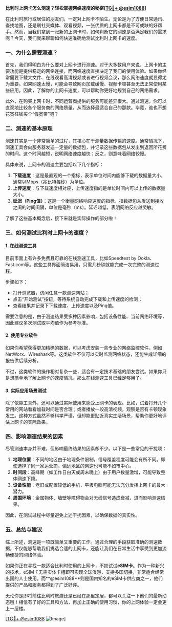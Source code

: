 **比利时上网卡怎么测速？轻松掌握网络速度的秘密[[TG💪+ @esim1088](https://t.me/s/esim1088)]**

在比利时旅行或居住的朋友们，一定对上网卡不陌生。无论是为了方便日常通讯、查找地图，还是刷社交媒体、观看视频，一张优质的上网卡都是不可或缺的好帮手。然而，当我们拿到一张新的上网卡时，如何判断它的网速是否满足我们的需求呢？今天，我们就来聊聊如何快速准确地测试比利时上网卡的速度。

### **一、为什么需要测速？**

首先，我们得明白为什么要对上网卡进行测速。对于大多数用户来说，上网卡的主要功能是提供稳定的网络连接，而网络速度直接决定了我们的使用体验。如果你经常需要下载大文件、在线观看高清视频或者进行视频会议，那么网络速度就显得尤为重要。如果网速太慢，可能会导致网页加载缓慢、视频卡顿甚至无法正常使用某些应用。因此，了解你的上网卡速度，可以帮助你更好地规划自己的网络需求。

此外，在购买上网卡时，不同运营商提供的服务可能差异很大。通过测速，你可以直观地比较各个服务商的网络质量，从而选择最适合自己的那款。毕竟，谁也不想花冤枉钱买个“假宽带”吧？

### **二、测速的基本原理**

测速其实是一个非常简单的过程，其核心在于测量数据传输的速度。通常情况下，测速工具会向服务器发送一定量的数据包，并记录这些数据包从发出到返回所花费的时间。这个时间越短，说明网络速度越快；反之，则意味着网络较慢。

具体来说，上网卡的测速主要包括以下几个指标：

1. **下载速度**：这是最直观的一个指标，表示单位时间内能够下载的数据量大小，通常以Mbps（兆比特每秒）为单位。
2. **上传速度**：与下载速度相对应，上传速度指的是单位时间内可以上传的数据量大小。
3. **延迟（Ping值）**：这是一个衡量网络响应速度的指标，指数据包从发送到接收之间的时间间隔，单位是毫秒（ms）。延迟越低，表明网络反应越灵敏。

了解了这些基本概念后，接下来就是实际操作的部分啦！

### **三、如何测试比利时上网卡的速度？**

#### **1. 在线测速工具**

目前市面上有许多免费且可靠的在线测速工具，比如Speedtest by Ookla、Fast.com等。这些工具界面简洁易用，只需几秒钟就能完成一次完整的测速过程。

步骤如下：
- 打开浏览器，访问任意一款测速网站；
- 点击“开始测试”按钮，等待系统自动完成下载和上传速度的检测；
- 查看结果并记录下下载速度、上传速度以及Ping值。

需要注意的是，由于测速结果受多种因素影响，包括设备性能、当前网络环境等，因此建议多次测试取平均值作为参考标准。

#### **2. 使用专业软件**

如果你希望获得更加精确的数据，可以考虑安装一些专业的网络监控软件，例如NetWorx、Wireshark等。这类软件不仅可以实时监测网络状态，还能生成详细的报告供后续分析。

不过，这类软件的操作相对复杂一些，适合有一定技术基础的朋友尝试。如果你只是想简单地了解上网卡的速度情况，那么在线测速工具已经足够用了。

#### **3. 实际应用场景测试**

除了依靠工具外，还可以通过实际使用来感受上网卡的表现。比如，试着打开几个常用的网站看看加载时间是否合理；或者播放一段高清视频，观察是否有卡顿现象发生。这种方式虽然不够科学严谨，但却能更贴近真实生活场景，帮助你更好地评估上网卡的实际效果。

### **四、影响测速结果的因素**

尽管测速本身并不难，但影响最终结果的因素却不少。以下是一些常见的干扰项：

1. **地理位置**：不同的地区由于地理条件限制，信号覆盖程度可能会有所不同。即使选择了同一家运营商，偏远地区的网速也可能不如市中心。
2. **时间段**：高峰期（如工作日白天或周末晚上）由于用户数量激增，可能导致整体网速下降。
3. **设备性能**：老旧或配置较低的手机、平板电脑可能无法充分发挥上网卡的最大潜力。
4. **周围环境**：金属物体、墙壁等障碍物会对无线信号造成衰减，进而影响测速结果。

因此，在测试过程中尽量避免上述干扰因素，以确保数据的真实性。

### **五、总结与建议**

综上所述，测速是一项既简单又重要的工作。通过合理的手段获取准确的测速数据，不仅能够帮助我们挑选合适的上网卡，还能让我们在日常生活中享受到更加流畅便捷的网络体验。

如果你正在寻找一款适合比利时使用的上网卡，不妨试试**eSIM卡**。作为一种新兴的技术，eSIM卡无需实体卡槽即可实现全球漫游，支持多国切换，非常适合经常出国的人士使用。而**@esim1088**则是国内知名的eSIM卡供应商之一，他们提供的产品和服务都得到了广泛好评。

无论你是即将前往比利时旅游还是已经在那里定居，都可以关注一下他们的最新动态哦！相信有了好的工具和方法，再加上正确的使用习惯，你的上网体验一定会更上一层楼。

[[TG💪+ @esim1088](https://t.me/s/esim1088) ![Image](https://i.postimg.cc/4NQfJmqS/Snipaste-2025-05-13-00-14-12.png)]
